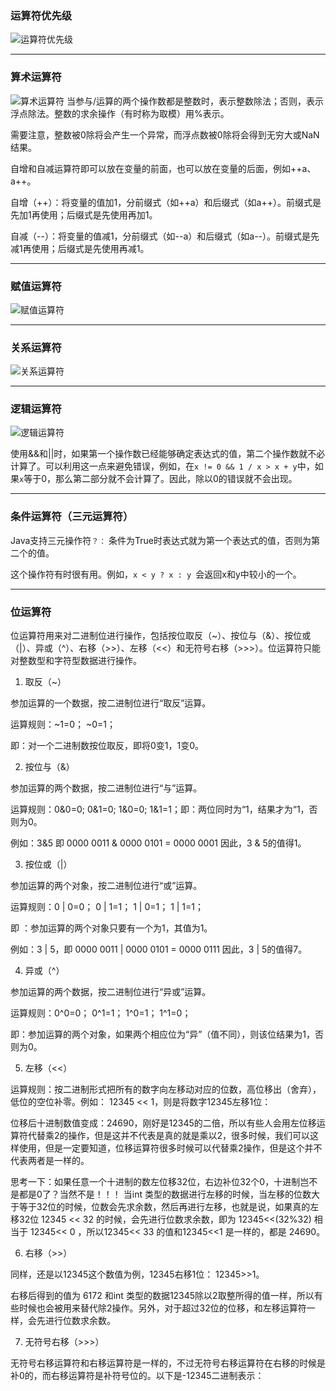 ### 运算符优先级
![运算符优先级](../pic/运算符优先级.jpg)

***

### 算术运算符
![算术运算符](../pic/算术运算符.jpg)
当参与/运算的两个操作数都是整数时，表示整数除法；否则，表示浮点除法。整数的求余操作（有时称为取模）用%表示。

需要注意，整数被0除将会产生一个异常，而浮点数被0除将会得到无穷大或NaN结果。

自增和自减运算符即可以放在变量的前面，也可以放在变量的后面，例如++a、 a++。

自增（++）：将变量的值加1，分前缀式（如++a）和后缀式（如a++）。前缀式是先加1再使用；后缀式是先使用再加1。

自减（--）：将变量的值减1，分前缀式（如--a）和后缀式（如a--）。前缀式是先减1再使用；后缀式是先使用再减1。

***

### 赋值运算符
![赋值运算符](../pic/赋值运算符.jpg)

***

### 关系运算符
![关系运算符](../pic/关系运算符.jpg)

***

### 逻辑运算符
![逻辑运算符](../pic/逻辑运算符.jpg)

使用&&和||时，如果第一个操作数已经能够确定表达式的值，第二个操作数就不必计算了。可以利用这一点来避免错误，例如，在`x != 0 && 1 / x > x + y`中，如果`x`等于0，那么第二部分就不会计算了。因此，除以0的错误就不会出现。

***

### 条件运算符（三元运算符）

Java支持三元操作符`？：` 条件为True时表达式就为第一个表达式的值，否则为第二个的值。

这个操作符有时很有用。例如，`x < y ? x : y `会返回x和y中较小的一个。

***

### 位运算符
位运算符用来对二进制位进行操作，包括按位取反（~）、按位与（&）、按位或（|）、异或（^）、右移（>>）、左移（<<）和无符号右移（>>>）。位运算符只能对整数型和字符型数据进行操作。

1. 取反（~）

参加运算的一个数据，按二进制位进行“取反”运算。

运算规则：~1=0； ~0=1；

即：对一个二进制数按位取反，即将0变1，1变0。

2. 按位与（&）

参加运算的两个数据，按二进制位进行“与”运算。

运算规则：0&0=0; 0&1=0; 1&0=0; 1&1=1；即：两位同时为“1，结果才为“1，否则为0。

例如：3&5 即 0000 0011 & 0000 0101 = 0000 0001 因此，3 & 5的值得1。

3. 按位或（|）

参加运算的两个对象，按二进制位进行“或”运算。

运算规则：0 | 0=0； 0 | 1=1； 1 | 0=1； 1 | 1=1；

即 ：参加运算的两个对象只要有一个为1，其值为1。

例如：3 | 5，即 0000 0011 | 0000 0101 = 0000 0111 因此，3 | 5的值得7。

4. 异或（^）

参加运算的两个数据，按二进制位进行“异或”运算。

运算规则：0^0=0； 0^1=1； 1^0=1； 1^1=0；

即：参加运算的两个对象，如果两个相应位为“异”（值不同），则该位结果为1，否则为0。

5. 左移（<<）

运算规则：按二进制形式把所有的数字向左移动对应的位数，高位移出（舍弃），低位的空位补零。例如： 12345 << 1，则是将数字12345左移1位：

位移后十进制数值变成：24690，刚好是12345的二倍，所以有些人会用左位移运算符代替乘2的操作，但是这并不代表是真的就是乘以2，很多时候，我们可以这样使用，但是一定要知道，位移运算符很多时候可以代替乘2操作，但是这个并不代表两者是一样的。

思考一下：如果任意一个十进制的数左位移32位，右边补位32个0，十进制岂不是都是0了？当然不是！！！ 当int 类型的数据进行左移的时候，当左移的位数大于等于32位的时候，位数会先求余数，然后再进行左移，也就是说，如果真的左移32位 12345 << 32 的时候，会先进行位数求余数，即为 12345<<(32%32) 相当于 12345<< 0 ，所以12345<< 33 的值和12345<<1 是一样的，都是 24690。

6. 右移（>>）

同样，还是以12345这个数值为例，12345右移1位： 12345>>1。


右移后得到的值为 6172 和int 类型的数据12345除以2取整所得的值一样，所以有些时候也会被用来替代除2操作。另外，对于超过32位的位移，和左移运算符一样，会先进行位数求余数。

7. 无符号右移（>>>）

无符号右移运算符和右移运算符是一样的，不过无符号右移运算符在右移的时候是补0的，而右移运算符是补符号位的。以下是-12345二进制表示：

